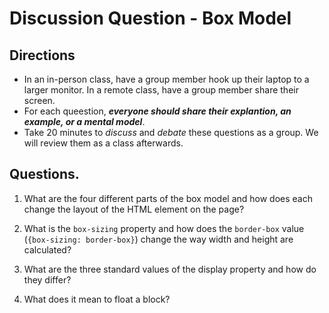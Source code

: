# Discussion Question - Box Model

## Directions
- In an in-person class, have a group member hook up their laptop to a larger monitor. In a remote class, have a group member share their screen.
- For each queestion, **_everyone should share their explantion, an example, or a mental model_**. 
- Take 20 minutes to _discuss_ and _debate_ these questions as a group. We will review them as a class afterwards. 

## Questions.

1. What are the four different parts of the box model and how does each change the layout of the HTML element on the page?

2. What is the `box-sizing` property and how does the `border-box` value (`{box-sizing: border-box}`) change the way width and height are calculated?

3. What are the three standard values of the display property and how do they differ?

4. What does it mean to float a block?
